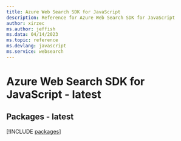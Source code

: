 ```yaml
---
title: Azure Web Search SDK for JavaScript
description: Reference for Azure Web Search SDK for JavaScript
author: xirzec
ms.author: jeffish
ms.data: 04/14/2023
ms.topic: reference
ms.devlang: javascript
ms.service: websearch
---
```

# Azure Web Search SDK for JavaScript - latest
## Packages - latest
[!INCLUDE [packages](web-search-index.md)]